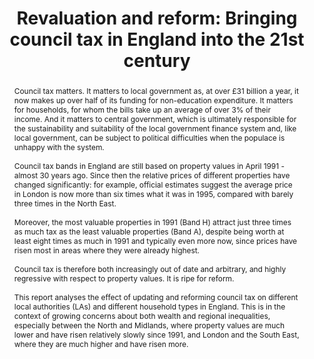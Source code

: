---
layout: publication
title: "Revaluation and reform: Bringing council tax in England into the 21st century"
authors: Stuart Adam, Louis Hodge, David Phillips, and Xiaowei Xu
year: 2020
institution: Institute for Fiscal Studies
address: London, UK
type: IFS Report
number: No. R168
doi: 10.1920/re.ifs.2020.0168
isbn: 978-1-912805-62-4
pdf: ifs.org.uk/sites/default/files/output_url_files/R168-Revaluation-and-reform-bringing-council-tax-in-England-into-the-21st-century-updated.pdf
landing: ifs.org.uk/publications/revaluation-and-reform-bringing-council-tax-england-21st-century
supplementary: ifs.org.uk/sites/default/files/output_url_files/CouncilTax-England-OnlineAppendix.xlsx
abstract: |
	Council tax matters. It matters to local government as, at over £31 billion a year, it now makes up over half of its funding for non-education expenditure. It matters for households, for whom the bills take up an average of over 3\% of their income. And it matters to central government, which is ultimately responsible for the sustainability and suitability of the local government finance system and, like local government, can be subject to political difficulties when the populace is unhappy with the system. 
	<br><br>
	Council tax bands in England are still based on property values in April 1991 - almost 30 years ago. Since then the relative prices of different properties have changed significantly: for example, official estimates suggest the average price in London is now more than six times what it was in 1995, compared with barely three times in the North East. 
	<br><br>
	Moreover, the most valuable properties in 1991 (Band H) attract just three times as much tax as the least valuable properties (Band A), despite being worth at least eight times as much in 1991 and typically even more now, since prices have risen most in areas where they were already highest. 
	<br><br>
	Council tax is therefore both increasingly out of date and arbitrary, and highly regressive with respect to property values. It is ripe for reform. 
	<br><br>
	This report analyses the effect of updating and reforming council tax on different local authorities (LAs) and different household types in England. This is in the context of growing concerns about both wealth and regional inequalities, especially between the North and Midlands, where property values are much lower and have risen relatively slowly since 1991, and London and the South East, where they are much higher and have risen more.
---
